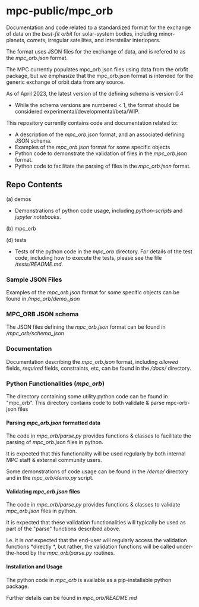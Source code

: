# mpc-public/mpc_orb

Documentation and code related to a standardized format for the exchange of data on the *best-fit orbit* for solar-system bodies, including minor-planets, comets, irregular satellites, and interstellar interlopers. 

The format uses JSON files for the exchange of data, and is refered to as the *mpc_orb.json* format.

The MPC currently populates mpc_orb.json files using data from the orbfit package, but we emphasize that the mpc_orb.json format is intended for the generic exchange of orbit data from any source.  

As of April 2023, the latest version of the defining schema is version 0.4
 - While the schema versions are numbered < 1, the format should be considered experimental/developmental/beta/WIP.

This repository currently contains code and documentation related to: 
 - A description of the *mpc_orb.json* format, and an associated defining JSON schema.
 - Examples of the *mpc_orb.json* format for some specific objects
 - Python code to demonstrate the validation of files in the *mpc_orb.json* format. 
 - Python code to facilitate the parsing of files in the *mpc_orb.json* format. 

## Repo Contents 

(a) demos            

 - Demonstrations of python code usage, including *python-scripts* and *jupyter notebooks*.


(b) mpc_orb            

 

(d) tests

 - Tests of the python code in the *mpc_orb* directory. For details of the test code, including how to execute the tests, please see the file */tests/README.md*.


### Sample JSON Files 

Examples of the *mpc_orb.json* format for some specific objects can be found in */mpc_orb/demo_json*
 

### MPC_ORB JSON schema 

The JSON files defining the *mpc_orb.json* format can be found in */mpc_orb/schema_json*
 
### Documentation

Documentation describing the *mpc_orb.json* format, including *allowed* fields, *required* fields, constraints, etc, can be found in the */docs/* directory.


### Python Functionalities (*mpc_orb*)

The directory containing some utility python code can be found in "mpc_orb". 
This directory contains code to both validate & parse mpc-orb-json files 

#### Parsing *mpc_orb.json* formatted data

The code in *mpc_orb/parse.py* provides functions & classes to facilitate the parsing of *mpc_orb.json* files in python. 

It is expected that this functionality will be used regularly by both internal MPC staff & external community users.

Some demonstrations of code usage can be found in the */demo/* directory and in the *mpc_orb/demo.py* script.


#### Validating *mpc_orb.json* files

The code in *mpc_orb/parse.py* provides functions & classes to validate *mpc_orb.json* files in python. 

It is expected that these validation functionalities will typically be used as part of the "parse" functions described above. 

I.e. it is *not* expected that the end-user will regularly access the validation functions *directly *, but rather, the validation functions will be called under-the-hood by the *mpc_orb/parse.py* routines. 



#### Installation and Usage 

The python code in *mpc_orb* is available as a pip-installable python package. 

Further details can be found in *mpc_orb/README.md*

 

